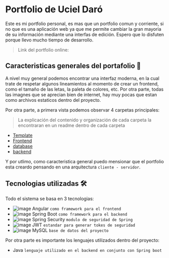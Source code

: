 # Portfolio de Uciel Daró

Este es mi portfolio personal, es mas que un portfolio comun y corriente, si no que es una aplicación web ya que me permite cambiar la gran mayoria de su información mediante una interfas de edición. Espero que lo disfuten porque llevo mucho tiempo de desarrollo.

> Link del portfolio online: 

## Caracteristicas generales del portafolio 🧐
A nivel muy general podemos encontrar una interfaz moderna, en la cual trate de respetar algunos lineamientos al momento de crear un frontend, como el tamaño de las letas, la paleta de colores, etc. Por otra parte, todas las imagnes que se aprecian bien de internet, hay muy pocas que estan como archivos estaticos dentro del proyecto.

Por otra parte, a primera vista podemos observar 4 carpetas principales:
> La explicación del contenido y organización de cada carpeta la encontraran en un readme dentro de cada carpeta
  - [Template](https://github.com/Uciel89/Portfolio/tree/main/template)
  - [Frontend](https://github.com/Uciel89/Portfolio/tree/main/frontend)
  - [database](https://github.com/Uciel89/Portfolio/tree/main/database)
  - [backend](https://github.com/Uciel89/Portfolio/tree/main/backend)

Y por utlimo, como caracteristica general puedo mensionar que el portfolio esta creardo pensando en una arquitectura `cliente - servidor`.

## Tecnologias utilizadas 🛠
Todo el sistema se basa en 3 tecnologias:

 - ![image](https://img.icons8.com/color/25/undefined/angularjs.png) Angular `como framework para el frontend` 
 - ![image](https://img.icons8.com/color/25/undefined/spring-logo.png) Spring Boot `como framework para el backend`
 - ![image](https://img.icons8.com/fluency/25/undefined/security-shield-green.png) Spring Security `modulo de seguridad de Spring`
 - ![image](https://img.icons8.com/color/25/undefined/java-web-token.png) JWT `estandar para generar tokes de seguridad`
 - ![image](https://img.icons8.com/color/25/undefined/mysql-logo.png) MySQL `base de datos del proyecto`

Por otra parte es importante los lenguajes utilizados dentro del proyecto:

  - Java `lenguaje utilizado en el backend en conjunto con Spring boot`
